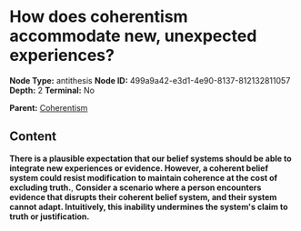# How does coherentism accommodate new, unexpected experiences?

**Node Type:** antithesis
**Node ID:** 499a9a42-e3d1-4e90-8137-812132811057
**Depth:** 2
**Terminal:** No

**Parent:** [Coherentism](coherentism.md)

## Content

**There is a plausible expectation that our belief systems should be able to integrate new experiences or evidence. However, a coherent belief system could resist modification to maintain coherence at the cost of excluding truth.**, **Consider a scenario where a person encounters evidence that disrupts their coherent belief system, and their system cannot adapt. Intuitively, this inability undermines the system's claim to truth or justification.**
